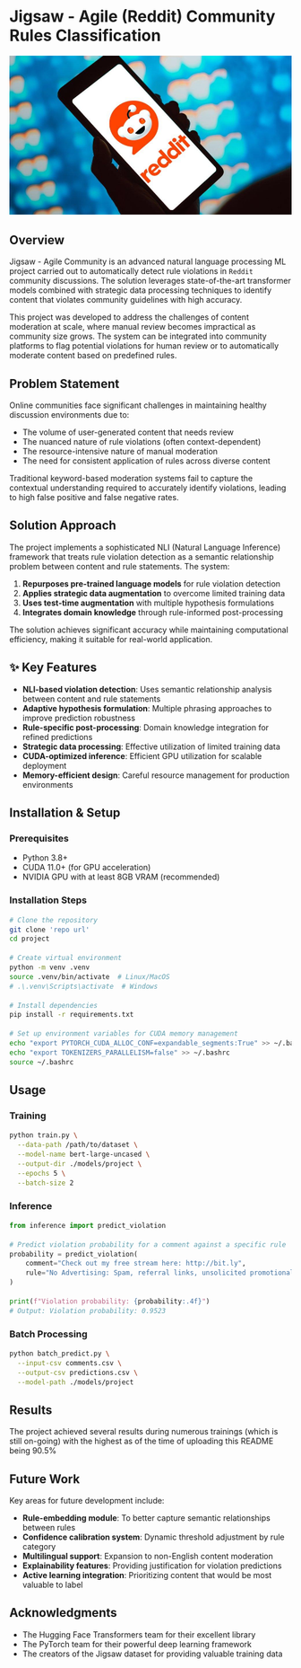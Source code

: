 # Jigsaw - Agile (Reddit) Community Rules Classification

![Jigsaw Agile Community](img1.jpg)

##  Overview

Jigsaw - Agile Community is an advanced natural language processing ML project carried out to automatically detect rule violations in `Reddit` community discussions. The solution leverages state-of-the-art transformer models combined with strategic data processing techniques to identify content that violates community guidelines with high accuracy.

This project was developed to address the challenges of content moderation at scale, where manual review becomes impractical as community size grows. The system can be integrated into community platforms to flag potential violations for human review or to automatically moderate content based on predefined rules.

##  Problem Statement

Online communities face significant challenges in maintaining healthy discussion environments due to:
- The volume of user-generated content that needs review
- The nuanced nature of rule violations (often context-dependent)
- The resource-intensive nature of manual moderation
- The need for consistent application of rules across diverse content

Traditional keyword-based moderation systems fail to capture the contextual understanding required to accurately identify violations, leading to high false positive and false negative rates.

## Solution Approach

The project implements a sophisticated NLI (Natural Language Inference) framework that treats rule violation detection as a semantic relationship problem between content and rule statements. The system:

1. **Repurposes pre-trained language models** for rule violation detection
2. **Applies strategic data augmentation** to overcome limited training data
3. **Uses test-time augmentation** with multiple hypothesis formulations
4. **Integrates domain knowledge** through rule-informed post-processing

The solution achieves significant accuracy while maintaining computational efficiency, making it suitable for real-world application.

## ✨ Key Features

- **NLI-based violation detection**: Uses semantic relationship analysis between content and rule statements
- **Adaptive hypothesis formulation**: Multiple phrasing approaches to improve prediction robustness
- **Rule-specific post-processing**: Domain knowledge integration for refined predictions
- **Strategic data processing**: Effective utilization of limited training data
- **CUDA-optimized inference**: Efficient GPU utilization for scalable deployment
- **Memory-efficient design**: Careful resource management for production environments

##  Installation & Setup

### Prerequisites
- Python 3.8+
- CUDA 11.0+ (for GPU acceleration)
- NVIDIA GPU with at least 8GB VRAM (recommended)

### Installation Steps
```bash
# Clone the repository
git clone 'repo url'
cd project

# Create virtual environment
python -m venv .venv
source .venv/bin/activate  # Linux/MacOS
# .\.venv\Scripts\activate  # Windows

# Install dependencies
pip install -r requirements.txt

# Set up environment variables for CUDA memory management
echo "export PYTORCH_CUDA_ALLOC_CONF=expandable_segments:True" >> ~/.bashrc
echo "export TOKENIZERS_PARALLELISM=false" >> ~/.bashrc
source ~/.bashrc
```

## Usage

### Training
```bash
python train.py \
  --data-path /path/to/dataset \
  --model-name bert-large-uncased \
  --output-dir ./models/project \
  --epochs 5 \
  --batch-size 2
```

### Inference
```python
from inference import predict_violation

# Predict violation probability for a comment against a specific rule
probability = predict_violation(
    comment="Check out my free stream here: http://bit.ly",
    rule="No Advertising: Spam, referral links, unsolicited promotional content"
)

print(f"Violation probability: {probability:.4f}")
# Output: Violation probability: 0.9523
```

### Batch Processing
```bash
python batch_predict.py \
  --input-csv comments.csv \
  --output-csv predictions.csv \
  --model-path ./models/project
```

## Results

The project achieved several results during numerous trainings (which is still on-going) with the highest as of the time of uploading this README being 90.5%

## Future Work

Key areas for future development include:

- **Rule-embedding module**: To better capture semantic relationships between rules
- **Confidence calibration system**: Dynamic threshold adjustment by rule category
- **Multilingual support**: Expansion to non-English content moderation
- **Explainability features**: Providing justification for violation predictions
- **Active learning integration**: Prioritizing content that would be most valuable to label

## Acknowledgments

- The Hugging Face Transformers team for their excellent library
- The PyTorch team for their powerful deep learning framework
- The creators of the Jigsaw dataset for providing valuable training data

